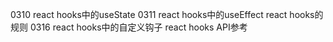 0310
    react hooks中的useState
0311
    react hooks中的useEffect
    react hooks的规则
0316
    react hooks中的自定义钩子
    react hooks API参考